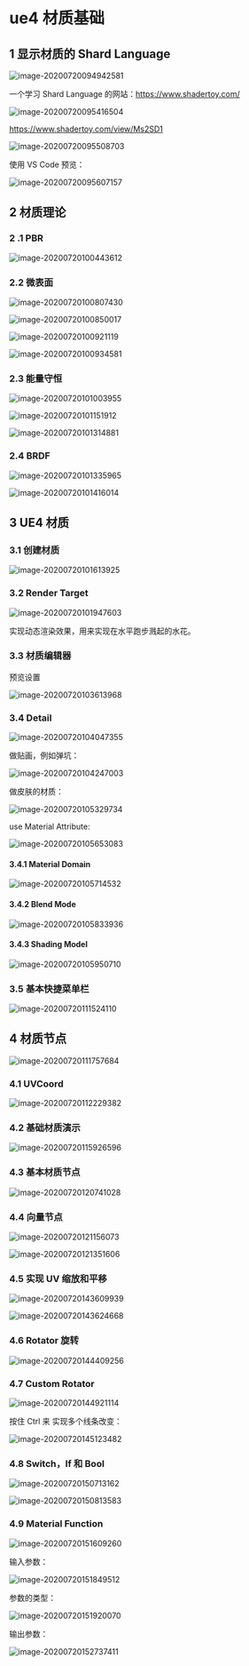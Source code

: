 # ue4 材质基础

## 1 显示材质的 Shard Language

![image-20200720094942581](./images/image-20200720094942581.png)

一个学习 Shard Language 的网站：https://www.shadertoy.com/

![image-20200720095416504](./images/image-20200720095416504.png)

https://www.shadertoy.com/view/Ms2SD1

![image-20200720095508703](./images/image-20200720095508703.png)

使用 VS Code 预览：

![image-20200720095607157](./images/image-20200720095607157.png)

## 2 材质理论

### 2 .1 PBR

![image-20200720100443612](./images/image-20200720100443612.png)

### 2.2 微表面

![image-20200720100807430](./images/image-20200720100807430.png)



![image-20200720100850017](./images/image-20200720100850017.png)



![image-20200720100921119](./images/image-20200720100921119.png)



![image-20200720100934581](./images/image-20200720100934581.png)



### 2.3 能量守恒

![image-20200720101003955](./images/image-20200720101003955.png)



![image-20200720101151912](./images/image-20200720101151912.png)

![image-20200720101314881](./images/image-20200720101314881.png)

### 2.4 BRDF

![image-20200720101335965](./images/image-20200720101335965.png)

![image-20200720101416014](./images/image-20200720101416014.png)



## 3 UE4 材质

### 3.1 创建材质

![image-20200720101613925](./images/image-20200720101613925.png)



### 3.2 Render Target

![image-20200720101947603](./images/image-20200720101947603.png)

 实现动态渲染效果，用来实现在水平跑步溅起的水花。

### 3.3 材质编辑器

预览设置

![image-20200720103613968](./images/image-20200720103613968.png)

### 3.4 Detail

![image-20200720104047355](./images/image-20200720104047355.png)

 做贴画，例如弹坑：

![image-20200720104247003](./images/image-20200720104247003.png)

做皮肤的材质：

![image-20200720105329734](./images/image-20200720105329734.png)

 use Material Attribute:

![image-20200720105653083](./images/image-20200720105653083.png)

#### 3.4.1 Material Domain

![image-20200720105714532](./images/image-20200720105714532.png)

#### 3.4.2 Blend Mode

![image-20200720105833936](./images/image-20200720105833936.png)

#### 3.4.3 Shading Model

![image-20200720105950710](./images/image-20200720105950710.png)

### 3.5 基本快捷菜单栏

![image-20200720111524110](./images/image-20200720111524110.png)



## 4 材质节点

![image-20200720111757684](./images/image-20200720111757684.png)

### 4.1 UVCoord

![image-20200720112229382](./images/image-20200720112229382.png)



### 4.2 基础材质演示

![image-20200720115926596](./images/image-20200720115926596.png)

### 4.3 基本材质节点

![image-20200720120741028](./images/image-20200720120741028.png)

### 4.4 向量节点

![image-20200720121156073](./images/image-20200720121156073.png)

![image-20200720121351606](./images/image-20200720121351606.png)

### 4.5 实现 UV 缩放和平移

![image-20200720143609939](./images/image-20200720143609939.png)

![image-20200720143624668](./images/image-20200720143624668.png)

### 4.6 Rotator 旋转

![image-20200720144409256](./images/image-20200720144409256.png)

### 4.7 Custom Rotator

![image-20200720144921114](./images/image-20200720144921114.png)

按住 Ctrl 来 实现多个线条改变：

![image-20200720145123482](./images/image-20200720145123482.png)



### 4.8 Switch，If  和 Bool

![image-20200720150713162](./images/image-20200720150713162.png)

![image-20200720150813583](./images/image-20200720150813583.png)

### 4.9 Material Function

![image-20200720151609260](./images/image-20200720151609260.png)

输入参数：

![image-20200720151849512](./images/image-20200720151849512.png)

参数的类型：

![image-20200720151920070](./images/image-20200720151920070.png)

输出参数：

![image-20200720152737411](./images/image-20200720152737411.png)